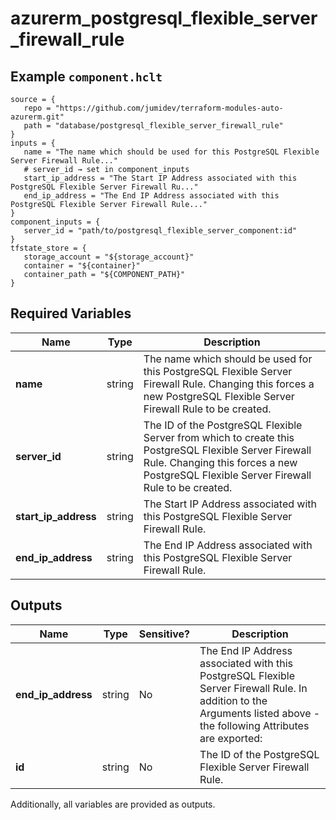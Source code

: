 # azurerm_postgresql_flexible_server_firewall_rule



## Example `component.hclt`

```hcl
source = {
   repo = "https://github.com/jumidev/terraform-modules-auto-azurerm.git"   
   path = "database/postgresql_flexible_server_firewall_rule"   
}
inputs = {
   name = "The name which should be used for this PostgreSQL Flexible Server Firewall Rule..."   
   # server_id → set in component_inputs
   start_ip_address = "The Start IP Address associated with this PostgreSQL Flexible Server Firewall Ru..."   
   end_ip_address = "The End IP Address associated with this PostgreSQL Flexible Server Firewall Rule..."   
}
component_inputs = {
   server_id = "path/to/postgresql_flexible_server_component:id"   
}
tfstate_store = {
   storage_account = "${storage_account}"   
   container = "${container}"   
   container_path = "${COMPONENT_PATH}"   
}
```

## Required Variables

| Name | Type |  Description |
| ---- | --------- |  ----------- |
| **name** | string |  The name which should be used for this PostgreSQL Flexible Server Firewall Rule. Changing this forces a new PostgreSQL Flexible Server Firewall Rule to be created. | 
| **server_id** | string |  The ID of the PostgreSQL Flexible Server from which to create this PostgreSQL Flexible Server Firewall Rule. Changing this forces a new PostgreSQL Flexible Server Firewall Rule to be created. | 
| **start_ip_address** | string |  The Start IP Address associated with this PostgreSQL Flexible Server Firewall Rule. | 
| **end_ip_address** | string |  The End IP Address associated with this PostgreSQL Flexible Server Firewall Rule. | 



## Outputs

| Name | Type | Sensitive? | Description |
| ---- | ---- | --------- | --------- |
| **end_ip_address** | string | No  | The End IP Address associated with this PostgreSQL Flexible Server Firewall Rule. In addition to the Arguments listed above - the following Attributes are exported: | 
| **id** | string | No  | The ID of the PostgreSQL Flexible Server Firewall Rule. | 

Additionally, all variables are provided as outputs.
